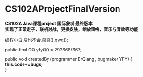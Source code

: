 # CS102AProjectFinalVersion
__CS102A Java课程project 国际象棋 最终版本    
实现了正常走子，联机对战，更换皮肤，缩放窗格，音乐与音效等功能__    

编程小白.啥也不会.菜菜().qwq();  

public final QQ yfyQQ = 2926687667;  

public void createdBy (programmer ErQiang , bugmaker YFY) {  
__this.code+=bugs;__   
}  
